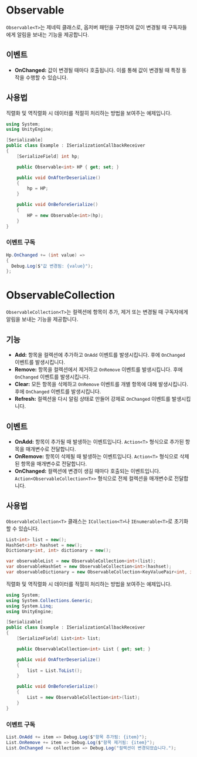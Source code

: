 # Observable<T>

`Observable<T>`는 제네릭 클래스로, 옵저버 패턴을 구현하여 값이 변경될 때 구독자들에게 알림을 보내는 기능을 제공합니다.


## 이벤트
- **OnChanged:** 값이 변경될 때마다 호출됩니다. 이를 통해 값이 변경될 때 특정 동작을 수행할 수 있습니다.

## 사용법

직렬화 및 역직렬화 시 데이터를 적절히 처리하는 방법을 보여주는 예제입니다.

```csharp
using System;
using UnityEngine;

[Serializable]
public class Example : ISerializationCallbackReceiver
{
	[SerializeField] int hp;

	public Observable<int> HP { get; set; }

	public void OnAfterDeserialize()
	{
		hp = HP;
	}

	public void OnBeforeSerialize()
	{
		HP = new Observable<int>(hp);
	}
}
```
### 이벤트 구독

```csharp
Hp.OnChanged += (int value) =>
{
  Debug.Log($"값 변경됨: {value}");
};
```

# ObservableCollection<T>

`ObservableCollection<T>`는 컬렉션에 항목이 추가, 제거 또는 변경될 때 구독자에게 알림을 보내는 기능을 제공합니다.

## 기능
- **Add:** 항목을 컬렉션에 추가하고 `OnAdd` 이벤트를 발생시킵니다. 후에 `OnChanged` 이벤트를 발생시킵니다.
- **Remove:** 항목을 컬렉션에서 제거하고 `OnRemove` 이벤트를 발생시킵니다. 후에 `OnChanged` 이벤트를 발생시킵니다.
- **Clear:** 모든 항목을 삭제하고 `OnRemove` 이벤트를 개별 항목에 대해 발생시킵니다. 후에 `OnChanged` 이벤트를 발생시킵니다.
- **Refresh:** 컬렉션을 다시 알림 상태로 만들어 강제로 `OnChanged` 이벤트를 발생시킵니다.

## 이벤트
- **OnAdd:** 항목이 추가될 때 발생하는 이벤트입니다. `Action<T>` 형식으로 추가된 항목을 매개변수로 전달합니다.
- **OnRemove:** 항목이 삭제될 때 발생하는 이벤트입니다. `Action<T>` 형식으로 삭제된 항목을 매개변수로 전달합니다.
- **OnChanged:** 컬렉션에 변경이 생길 때마다 호출되는 이벤트입니다. `Action<ObservableCollection<T>>` 형식으로 전체 컬렉션을 매개변수로 전달합니다.

## 사용법

`ObservableCollection<T>` 클래스는 `ICollection<T>`나 `IEnumerable<T>`로 초기화할 수 있습니다.

```csharp
List<int> list = new();
HashSet<int> hashset = new();
Dictionary<int, int> dictionary = new();

var observableList = new ObservableCollection<int>(list);
var observableHashSet = new ObservableCollection<int>(hashset);
var observableDictionary = new ObservableCollection<KeyValuePair<int, int>>(dictionary);
```

직렬화 및 역직렬화 시 데이터를 적절히 처리하는 방법을 보여주는 예제입니다.

```csharp
using System;
using System.Collections.Generic;
using System.Linq;
using UnityEngine;

[Serializable]
public class Example : ISerializationCallbackReceiver
{
	[SerializeField] List<int> list;

	public ObservableCollection<int> List { get; set; }

	public void OnAfterDeserialize()
	{
		list = List.ToList();
	}

	public void OnBeforeSerialize()
	{
		List = new ObservableCollection<int>(list);
	}
}
```

### 이벤트 구독
```csharp
List.OnAdd += item => Debug.Log($"항목 추가됨: {item}");
List.OnRemove += item => Debug.Log($"항목 제거됨: {item}");
List.OnChanged += collection => Debug.Log("컬렉션이 변경되었습니다.");
```

